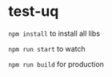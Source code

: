 # test-uq

`npm install` to install all libs

`npm run start` to watch

`npm run build` for production